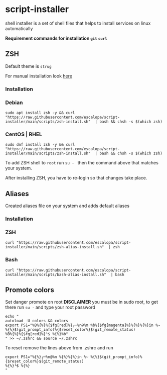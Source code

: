 # script-installer

shell installer is a set of shell files that helps to install services on linux automatically

**Requirement commands for installation `git` `curl`**

## ZSH

Default theme is `strug`

For manual installation look [here](https://www.freecodecamp.org/news/jazz-up-your-zsh-terminal-in-seven-steps-a-visual-guide-e81a8fd59a38/)

### **Installation** 
### Debian
```shell
sudo apt install zsh -y && curl "https://raw.githubusercontent.com/escalopa/script-installer/main/scripts/zsh-install.sh"  | bash && chsh -s $(which zsh)
```
### CentOS | RHEL
```shell
sudo dnf install zsh -y && curl "https://raw.githubusercontent.com/escalopa/script-installer/main/scripts/zsh-install.sh"  | bash && chsh -s $(which zsh)
```

To add ZSH shell to `root` run `su - ` then the command above that matches your system.

After installing ZSH, you have to re-login so that changes take place.

## Aliases

Created aliases file on your system and adds default aliases

### **Installation**

### ZSH
```shell
curl "https://raw.githubusercontent.com/escalopa/script-installer/main/scripts/zsh-alias-install.sh"  | zsh
```

### Bash
```shell
curl "https://raw.githubusercontent.com/escalopa/script-installer/main/scripts/bash-alias-install.sh"  | bash
```
## Promote colors

Set danger promote on root **DISCLAIMER** you must be in sudo root, to get there run `su -` and type your root password
```shell
echo "
autoload -U colors && colors
export PS1="%B%{%}%{$fg[red]%}╭─%n@%m %b%{$fg[magenta]%}%{%}%{%}in %~ %{%}$(git_prompt_info)%{$reset_color%}$(git_remote_status)
%B%{%}%{$fg[red]%}╰$ %{%}%b"
" >> ~/.zshrc && source ~/.zshrc
```

To reset remove the lines above from .zshrc and run
```shell
export PS1="%{%}╭─%n@%m %{%}%{%}in %~ %{%}$(git_prompt_info)%{$reset_color%}$(git_remote_status)
%{%}╰$ %{%}
"
```
